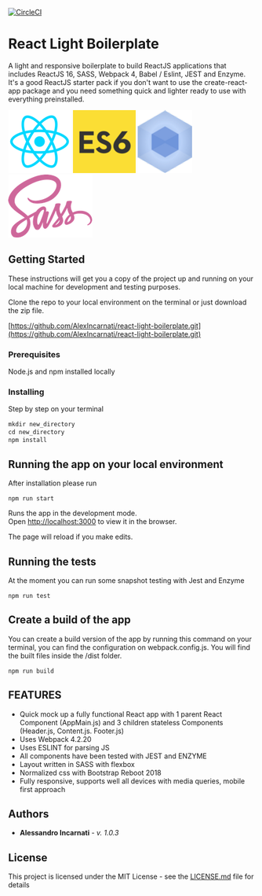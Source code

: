 [![CircleCI](https://circleci.com/gh/AlexIncarnati/react-light-boilerplate.svg?style=svg)](https://circleci.com/gh/AlexIncarnati/react-light-boilerplate)

# React Light Boilerplate

A light and responsive boilerplate to build ReactJS applications that includes ReactJS 16, SASS, Webpack 4, Babel / Eslint, JEST and Enzyme.
It's a good ReactJS starter pack if you don't want to use the create-react-app package and you need something quick and lighter ready to use with everything preinstalled.

![React](https://github.com/AlexIncarnati/react-light-boilerplate/raw/master/images/react.png)    ![ES6](https://github.com/AlexIncarnati/react-light-boilerplate/raw/master/images/es6.png)  ![Webpack](https://github.com/AlexIncarnati/react-light-boilerplate/raw/master/images/webpack.png)    ![ES6](https://github.com/AlexIncarnati/react-light-boilerplate/raw/master/images/sass.png)

## Getting Started

These instructions will get you a copy of the project up and running on your local machine for development and testing purposes.

Clone the repo to your local environment on the terminal or just download the zip file.

[https://github.com/AlexIncarnati/react-light-boilerplate.git](https://github.com/AlexIncarnati/react-light-boilerplate.git)


### Prerequisites

Node.js and npm installed locally

### Installing

Step by step on your terminal

```
mkdir new_directory
cd new_directory
npm install
```

## Running the app on your local environment

After installation please run

```
npm run start
```

Runs the app in the development mode.<br>
Open [http://localhost:3000](http://localhost:3000) to view it in the browser.

The page will reload if you make edits.


## Running the tests

At the moment you can run some snapshot testing with Jest and Enzyme

```
npm run test
```

## Create a build of the app

You can create a build version of the app by running this command on your terminal, you can find the configuration on webpack.config.js. You will find the built files inside the /dist folder.

```
npm run build
```

## FEATURES

* Quick mock up a fully functional React app with 1 parent React Component (AppMain.js) and 3 children stateless Components (Header.js, Content.js. Footer.js)
* Uses Webpack 4.2.20
* Uses ESLINT for parsing JS
* All components have been tested with JEST and ENZYME
* Layout written in SASS with flexbox
* Normalized css with Bootstrap Reboot 2018
* Fully responsive, supports well all devices with media queries, mobile first approach

## Authors

* **Alessandro Incarnati** - *v. 1.0.3*

## License

This project is licensed under the MIT License - see the [LICENSE.md](LICENSE.md) file for details
